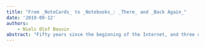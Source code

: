 ```yaml
---
title: "From _NoteCards_ to _Notebooks_: _There_ and _Back Again_"
date: '2019-09-12'
authors: 
    - Niels Olof Bouvin
abstract: "Fifty years since the beginning of the Internet, and three decades of the Dexter Hypertext Reference Model and the World Wide Web mark an opportune time to take stock and consider how hypermedia has developed, and in which direction it might be headed. The modern Web has on one hand turned into a place where very few, very large companies control all major platforms with some highly unfortunately consequences. On the other hand, it has also led to the creation of a highly flexible and nigh ubiquitous set of technologies and practices, which can be used as the basis for future hypermedia research with the rise of computational notebooks as a prime example of a new kind of collaborative and highly malleable applications."
---
```


